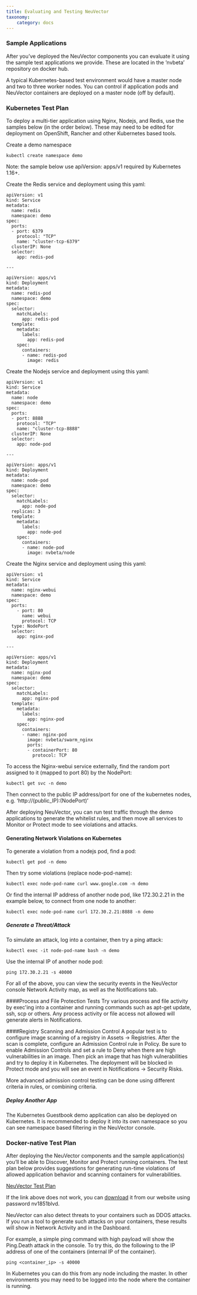 ```yaml
---
title: Evaluating and Testing NeuVector
taxonomy:
    category: docs
---
```


### Sample Applications 
After you’ve deployed the NeuVector components you can evaluate it using the sample test applications we provide. These are located in the ’nvbeta’ repository on docker hub.

A typical Kubernetes-based test environment would have a master node and two to three worker nodes. You can control if application pods and NeuVector containers are deployed on a master node (off by default).


### Kubernetes Test Plan
To deploy a multi-tier application using Nginx, Nodejs, and Redis, use the samples below (in the order below). These may need to be edited for deployment on OpenShift, Rancher and other Kubernetes based tools. 

Create a demo namespace
```
kubectl create namespace demo
```

Note: the sample below use apiVersion: apps/v1 required by Kubernetes 1.16+.

Create the Redis service and deployment using this yaml:
```
apiVersion: v1
kind: Service
metadata:
  name: redis
  namespace: demo
spec:
  ports:
  - port: 6379
    protocol: "TCP"
    name: "cluster-tcp-6379"
  clusterIP: None
  selector:
    app: redis-pod

---

apiVersion: apps/v1
kind: Deployment
metadata:
  name: redis-pod
  namespace: demo
spec:
  selector:
    matchLabels:
      app: redis-pod
  template:
    metadata:
      labels:
        app: redis-pod
    spec:
      containers:
      - name: redis-pod
        image: redis
```

Create the Nodejs service and deployment using this yaml:
```
apiVersion: v1
kind: Service
metadata:
  name: node
  namespace: demo
spec:
  ports:
  - port: 8888
    protocol: "TCP"
    name: "cluster-tcp-8888"
  clusterIP: None
  selector:
    app: node-pod

---

apiVersion: apps/v1
kind: Deployment
metadata:
  name: node-pod
  namespace: demo
spec:
  selector:
    matchLabels:
      app: node-pod
  replicas: 3
  template:
    metadata:
      labels:
        app: node-pod
    spec:
      containers:
      - name: node-pod
        image: nvbeta/node
```


Create the Nginx service and deployment using this yaml:
```
apiVersion: v1
kind: Service
metadata:
  name: nginx-webui
  namespace: demo
spec:
  ports:
    - port: 80
      name: webui
      protocol: TCP
  type: NodePort
  selector:
    app: nginx-pod

---

apiVersion: apps/v1
kind: Deployment
metadata:
  name: nginx-pod
  namespace: demo
spec:
  selector:
    matchLabels:
      app: nginx-pod
  template:
    metadata:
      labels:
        app: nginx-pod
    spec:
      containers:
      - name: nginx-pod
        image: nvbeta/swarm_nginx
        ports:
        - containerPort: 80
          protocol: TCP
```


To access the Nginx-webui service externally, find the random port assigned to it (mapped to port 80) by the NodePort:
```
kubectl get svc -n demo
```

Then connect to the public IP address/port for one of the kubernetes nodes, e.g. ‘http://(public_IP):(NodePort)’

After deploying NeuVector, you can run test traffic through the demo applications to generate the whitelist rules, and then move all services to Monitor or Protect mode to see violations and attacks.

#### Generating Network Violations on Kubernetes

To generate a violation from a nodejs pod, find a pod:
```
kubectl get pod -n demo
```
Then try some violations (replace node-pod-name):
```
kubectl exec node-pod-name curl www.google.com -n demo
```

Or find the internal IP address of another node pod, like 172.30.2.21 in the example below, to connect from one node to another:
```
kubectl exec node-pod-name curl 172.30.2.21:8888 -n demo
```

##### Generate a Threat/Attack
To simulate an attack, log into a container, then try a ping attack:
```
kubectl exec -it node-pod-name bash -n demo
```

Use the internal IP of another node pod:
```
ping 172.30.2.21 -s 40000
```

For all of the above, you can view the security events in the NeuVector console Network Activity map, as well as the Notifications tab.

####Process and File Protection Tests
Try various process and file activity by exec'ing into a container and running commands such as apt-get update, ssh, scp or others. Any process activity or file access not allowed will generate alerts in Notifications.

####Registry Scanning and Admission Control
A popular test is to configure image scanning of a registry in Assets -> Registries. After the scan is complete, configure an Admission Control rule in Policy. Be sure to enable Admission Controls and set a rule to Deny when there are high vulnerabilities in an image. Then pick an image that has high vulnerabilities and try to deploy it in Kubernetes. The deployment will be blocked in Protect mode and you will see an event in Notifications -> Security Risks.

More advanced admission control testing can be done using different criteria in rules, or combining criteria.


##### Deploy Another App
The Kubernetes Guestbook demo application can also be deployed on Kubernetes. It is recommended to deploy it into its own namespace so you can see namespace based filtering in the NeuVector console.


### Docker-native Test Plan
After deploying the NeuVector components and the sample application(s) you’ll be able to Discover, Monitor and Protect running containers. The test plan below provides suggestions for generating run-time violations of allowed application behavior and scanning containers for vulnerabilities.

[NeuVector Test Plan](testplan.pdf)

If the link above does not work, you can [download](http://neuvector.com/sample-applications-test-plan/) it from our website using password nv1851blvd.

NeuVector can also detect threats to your containers such as DDOS attacks. If you run a tool to generate such attacks on your containers, these results will show in Network Activity and in the Dashboard.

For example, a simple ping command with high payload will show the Ping.Death attack in the console. To try this, do the following to the IP address of one of the containers (internal IP of the container).
```
ping <container_ip> -s 40000
```
In Kubernetes you can do this from any node including the master. In other environments you may need to be logged into the node where the container is running.